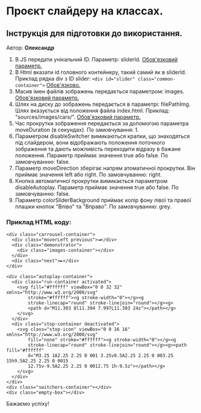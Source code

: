 # Проєкт слайдеру на классах.

## Інструкція для підготовки до використання.

Автор: __Олександр__

1. В JS передати унікальний ID. Параметр: sliderId. <ins>Обов'язковий параметр.</ins>
2. В Html вказати id головного контейнеру, такий самий як в sliderId. Приклад рядка div з ID slider: 
   `<div id="slider" class="common-container">` <ins>Обов'язково.</ins>
3. Масив імен файлів зображень передається параметром: images. <ins>Обов'язковий параметр.</ins>
4. Шлях на диску до зображень передається в параметрі: filePathImg. 
   Шлях вказується від положення файла index.html. 
   Приклад: "sources/images/cars/". <ins>Обов'язковий параметр.</ins>
5. Час прокрутки зображення передається за допомогою параметра moveDuration (в секундах). 
   По замовчування: 1.
6. Параметром disableSwitcher вимикаються крапки, що знаходяться під слайдером, вони 
   відображають положення поточного зображення та дають можливість переходити відразу в бажане положення. 
   Параметр приймає значення true або false. По замовчуванню: false.
7. Параметр moveDirection зберігає напрям атоматичної прокрутки. Він приймає значення left або right. 
   По замовчуванню: right.
8. Кнопка автоматичної прокрутки вимикається параметром disableAutoplay. Параметр приймає значення true або false. 
   По замовчуванню: false.
9. Параметр colorSliderBackground приймає колір фону лівої та правої плашки кнопок "Вліво" та "Вправо".
   По замовчуванню: grey.

### Приклад HTML коду:

  <div id="slider" class="common-container">

    <div class="carrousel-container">
      <div class="moverLeft previous">◄</div>
      <div class="demonstrator">
        <div class="images-container"></div>
      </div>
      <div class="next">►</div>
    </div>

    <div class="autoplay-container">
      <div class="run-container activated">
        <svg fill="#ffffff" viewBox="0 0 32 32" xmlns="http://www.w3.org/2000/svg"
            stroke="#ffffff"><g stroke-width="0"></g><g
            stroke-linecap="round" stroke-linejoin="round"></g><g>
            <path d="M11.303 8l11.394 7.997L11.303 24z"></path></g>
        </svg>
      </div>
      <div class="stop-container deactivated">
        <svg class="stop-icon" viewBox="0 0 16 16" xmlns="http://www.w3.org/2000/svg"
            fill="none" stroke="#ffffff"><g stroke-width="0"></g><g
            stroke-linecap="round" stroke-linejoin="round"></g><g><path fill="#ffffff"
            d="M3.25 1A2.25 2.25 0 001 3.25v9.5A2.25 2.25 0 003.25 15h9.5A2.25 2.25 0 0015
            12.75v-9.5A2.25 2.25 0 0012.75 1h-9.5z"></path></g>
        </svg>
      </div>
    </div>
    <div class="switchers-container"></div>
    <div class="empty-box"></div>
  </div>

Бажаємо успіху!